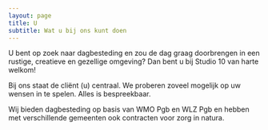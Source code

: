 ```yaml
---
layout: page
title: U 
subtitle: Wat u bij ons kunt doen
---
```


U bent op zoek naar dagbesteding en zou de dag graag doorbrengen in een
rustige, creatieve en gezellige omgeving? Dan bent u bij Studio 10 van harte
welkom!

Bij ons staat de cliënt (u) centraal. We proberen zoveel mogelijk op uw wensen
in te spelen. Alles is bespreekbaar.

Wij bieden dagbesteding op basis van WMO Pgb en WLZ Pgb en hebben met
verschillende gemeenten ook contracten voor zorg in natura.

